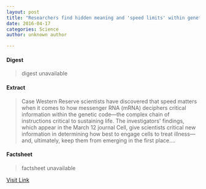 ```yaml
---
layout: post
title: "Researchers find hidden meaning and 'speed limits' within genetic code"
date: 2016-04-17
categories: Science
author: unknown author

---
```



#### Digest
>digest unavailable

#### Extract
>Case Western Reserve scientists have discovered that speed matters when it comes to how messenger RNA (mRNA) deciphers critical information within the genetic code—the complex chain of instructions critical to sustaining life. The investigators' findings, which appear in the March 12 journal Cell, give scientists critical new information in determining how best to engage cells to treat illness—and, ultimately, keep them from emerging in the first place....

#### Factsheet
>factsheet unavailable

[Visit Link](http://phys.org/news345395872.html)


